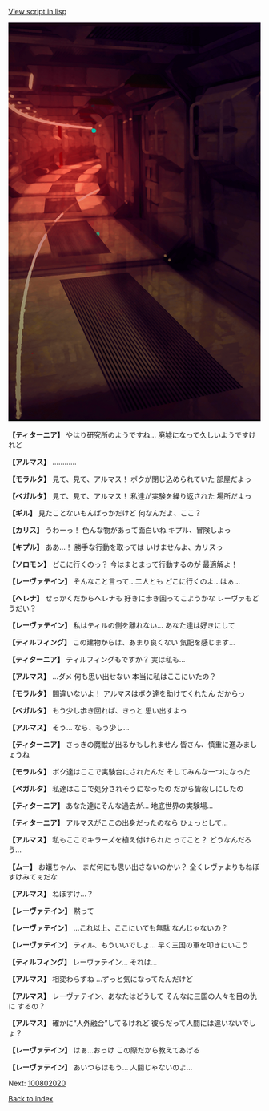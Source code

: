 [View script in lisp](../scripts/100802010.txt)

![red_corridor.png](../images/backgrounds/red_corridor.png)

**【ティターニア】**
やはり研究所のようですね…
廃墟になって久しいようですけれど

**【アルマス】**
…………

**【モラルタ】**
見て、見て、アルマス！
ボクが閉じ込められていた
部屋だよっ

**【ベガルタ】**
見て、見て、アルマス！
私達が実験を繰り返された
場所だよっ

**【ギル】**
見たことないもんばっかだけど
何なんだよ、ここ？

**【カリス】**
うわーっ！
色んな物があって面白いね
キプル、冒険しよっ

**【キプル】**
ああ…！
勝手な行動を取っては
いけませんよ、カリスっ

**【ソロモン】**
どこに行くのっ？
今はまとまって行動するのが
最適解よ！

**【レーヴァテイン】**
そんなこと言って…二人とも
どこに行くのよ…はぁ…

**【ヘレナ】**
せっかくだからヘレナも
好きに歩き回ってこようかな
レーヴァもどうだい？

**【レーヴァテイン】**
私はティルの側を離れない…
あなた達は好きにして

**【ティルフィング】**
この建物からは、あまり良くない
気配を感じます…

**【ティターニア】**
ティルフィングもですか？
実は私も…

**【アルマス】**
…ダメ
何も思い出せない
本当に私はここにいたの？

**【モラルタ】**
間違いないよ！
アルマスはボク達を助けてくれたん
だからっ

**【ベガルタ】**
もう少し歩き回れば、きっと
思い出すよっ

**【アルマス】**
そう…
なら、もう少し…

**【ティターニア】**
さっきの魔獣が出るかもしれません
皆さん、慎重に進みましょうね

**【モラルタ】**
ボク達はここで実験台にされたんだ
そしてみんな一つになった

**【ベガルタ】**
私達はここで処分されそうになったの
だから皆殺しにしたの

**【ティターニア】**
あなた達にそんな過去が…
地底世界の実験場…

**【ティターニア】**
アルマスがここの出身だったのなら
ひょっとして…

**【アルマス】**
私もここでキラーズを植え付けられた
ってこと？
どうなんだろう…

**【ムー】**
お嬢ちゃん、
まだ何にも思い出さないのかい？
全くレヴァよりもねぼすけみてぇだな

**【アルマス】**
ねぼすけ…？

**【レーヴァテイン】**
黙って

**【レーヴァテイン】**
…これ以上、ここにいても無駄
なんじゃないの？

**【レーヴァテイン】**
ティル、もういいでしょ…
早く三国の軍を叩きにいこう

**【ティルフィング】**
レーヴァテイン…
それは…

**【アルマス】**
相変わらずね
…ずっと気になってたんだけど

**【アルマス】**
レーヴァテイン、あなたはどうして
そんなに三国の人々を目の仇に
するの？

**【アルマス】**
確かに“人外融合”してるけれど
彼らだって人間には違いないでしょ？

**【レーヴァテイン】**
はぁ…おっけ
この際だから教えてあげる

**【レーヴァテイン】**
あいつらはもう…
人間じゃないのよ…

Next: [100802020](100802020.md)

[Back to index](index.md)
